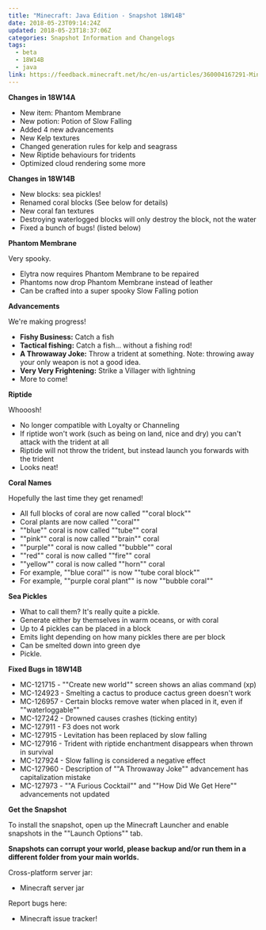 ```yaml
---
title: "Minecraft: Java Edition - Snapshot 18W14B"
date: 2018-05-23T09:14:24Z
updated: 2018-05-23T18:37:06Z
categories: Snapshot Information and Changelogs
tags:
  - beta
  - 18W14B
  - java
link: https://feedback.minecraft.net/hc/en-us/articles/360004167291-Minecraft-Java-Edition-Snapshot-18W14B
---
```


**Changes in 18W14A**

- New item: Phantom Membrane
- New potion: Potion of Slow Falling
- Added 4 new advancements
- New Kelp textures
- Changed generation rules for kelp and seagrass
- New Riptide behaviours for tridents
- Optimized cloud rendering some more

  
**Changes in 18W14B**

- New blocks: sea pickles!
- Renamed coral blocks (See below for details)
- New coral fan textures
- Destroying waterlogged blocks will only destroy the block, not the water
- Fixed a bunch of bugs! (listed below)

  
**Phantom Membrane**  
  
Very spooky.

- Elytra now requires Phantom Membrane to be repaired
- Phantoms now drop Phantom Membrane instead of leather
- Can be crafted into a super spooky Slow Falling potion

  
**Advancements**  
  
We're making progress!

- **Fishy Business:** Catch a fish
- **Tactical fishing:** Catch a fish... without a fishing rod!
- **A Throwaway Joke:** Throw a trident at something. Note: throwing away your only weapon is not a good idea.
- **Very Very Frightening:** Strike a Villager with lightning
- More to come!

  
**Riptide**  
  
Whooosh!

- No longer compatible with Loyalty or Channeling
- If riptide won't work (such as being on land, nice and dry) you can't attack with the trident at all
- Riptide will not throw the trident, but instead launch you forwards with the trident
- Looks neat!

  
**Coral Names**  
  
Hopefully the last time they get renamed!

- All full blocks of coral are now called ""coral block""
- Coral plants are now called ""coral""
- ""blue"" coral is now called ""tube"" coral
- ""pink"" coral is now called ""brain"" coral
- ""purple"" coral is now called ""bubble"" coral
- ""red"" coral is now called ""fire"" coral
- ""yellow"" coral is now called ""horn"" coral
- For example, ""blue coral"" is now ""tube coral block""
- For example, ""purple coral plant"" is now ""bubble coral""

  
**Sea Pickles**  
  

- What to call them? It's really quite a pickle.
- Generate either by themselves in warm oceans, or with coral
- Up to 4 pickles can be placed in a block
- Emits light depending on how many pickles there are per block
- Can be smelted down into green dye
- Pickle.

  
**Fixed Bugs in 18W14B**  
  

- MC-121715 - ""Create new world"" screen shows an alias command (xp)
- MC-124923 - Smelting a cactus to produce cactus green doesn't work
- MC-126957 - Certain blocks remove water when placed in it, even if ""waterloggable""
- MC-127242 - Drowned causes crashes (ticking entity)
- MC-127911 - F3 does not work
- MC-127915 - Levitation has been replaced by slow falling
- MC-127916 - Trident with riptide enchantment disappears when thrown in survival
- MC-127924 - Slow falling is considered a negative effect
- MC-127960 - Description of ""A Throwaway Joke"" advancement has capitalization mistake
- MC-127973 - ""A Furious Cocktail"" and ""How Did We Get Here"" advancements not updated

  
**Get the Snapshot**  
  
To install the snapshot, open up the Minecraft Launcher and enable snapshots in the ""Launch Options"" tab.  
  
**Snapshots can corrupt your world, please backup and/or run them in a different folder from your main worlds.**  
  
Cross-platform server jar:

- Minecraft server jar

Report bugs here:

- Minecraft issue tracker!
